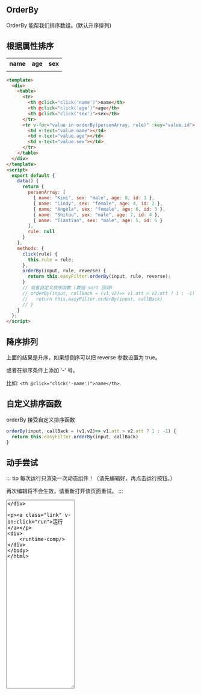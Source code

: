 <script>
    import Vue from 'vue'
    import EasyFilter from 'easy-filter'
    import '@style/style.scss'
    Vue.use(EasyFilter)
    const bus = new Vue()
    Vue.component('runtime-comp',(resolve)=>bus.$on('run',resolve))
    export default {
        data() {
          return {
            code:`{
  template:\`<div>
<table>
    <tr>
    <th :style="{ color: rule === 'name' ? '#3eaf7c' : (rule === '-name' ? '#e2777a' : 'black'),cursor: 'pointer' }" @click="click('name')">name</th>
    <th :style="{ color: rule === 'age' ? '#3eaf7c' : (rule === '-age' ? '#e2777a' : 'black'),cursor: 'pointer' }" @click="click('age')">age</th>
    <th :style="{ color: rule === 'sex' ? '#3eaf7c' : (rule === '-sex' ? '#e2777a' : 'black'),cursor: 'pointer' }" @click="click('sex')">sex</th>
    </tr>
    <tr v-for="value in orderBy(personArray, rule)" :key="value.id">
    <td v-text="value.name"></td>
    <td v-text="value.age"></td>
    <td v-text="value.sex"></td>
    </tr>
</table>
</div>\`,
  data(){
    return {
      personArray: [
        { name: "Kimi", sex: "male", age: 8, id: 1 },
        { name: "Cindy", sex: "female", age: 4, id: 2 },
        { name: "Angela", sex: "female", age: 6, id: 3 },
        { name: "Shitou", sex: "male", age: 7, id: 4 },
        { name: "Tiantian", sex: "male", age: 5, id: 5 }
      ],
      rule: null,
      reverse: false,
    }
  },
  methods:{
    click(rule) {
      if(this.reverse){
        this.rule = '-' + rule
      } else {
        this.rule = rule;
      }
      this.reverse = !this.reverse
    },
    orderBy(input, rule, reverse) {
      return this.easyFilter.orderBy(input, rule, reverse);
    }
  }
}
            `,
            personArray: [
              { name: "Kimi", sex: "male", age: 8, id: 1 },
              { name: "Cindy", sex: "female", age: 4, id: 2 },
              { name: "Angela", sex: "female", age: 6, id: 3 },
              { name: "Shitou", sex: "male", age: 7, id: 4 },
              { name: "Tiantian", sex: "male", age: 5, id: 5 }
            ],
            rule: null
          }
        },
        methods:{
          run(){
              bus.$emit('run', eval(`(function(){ return ${this.code} })()`))
          },
          reload(){
              window.location.reload()
          },
          click(rule) {
            this.rule = rule;
          },
          orderBy(input, rule, reverse) {
            return this.easyFilter.orderBy(input, rule, reverse);
          }
        }
    }
</script>
<style scoped lang="scss">
  @import '~@style/global.scss';
  .active {
    color:$themeColor;
  }
  th {
    cursor:pointer;
  }
</style>
## OrderBy

OrderBy 能帮我们排序数组。(默认升序排列)

## 根据属性排序

<div>
<table>
    <tr>
    <th :class="{active: rule === 'name' }" @click="click('name')">name</th>
    <th :class="{active: rule === 'age' }" @click="click('age')">age</th>
    <th :class="{active: rule === 'sex' }" @click="click('sex')">sex</th>
    </tr>
    <tr v-for="value in orderBy(personArray, rule)" :key="value.id">
    <td v-text="value.name"></td>
    <td v-text="value.age"></td>
    <td v-text="value.sex"></td>
    </tr>
</table>
</div>

```html
<template>
  <div>
    <table>
      <tr>
        <th @click="click('name')">name</th>
        <th @click="click('age')">age</th>
        <th @click="click('sex')">sex</th>
      </tr>
      <tr v-for="value in orderBy(personArray, rule)" :key="value.id">
        <td v-text="value.name"></td>
        <td v-text="value.age"></td>
        <td v-text="value.sex"></td>
      </tr>
    </table>
  </div>
</template>
<script>
  export default {
    data() {
      return {
        personArray: [
          { name: "Kimi", sex: "male", age: 8, id: 1 },
          { name: "Cindy", sex: "female", age: 4, id: 2 },
          { name: "Angela", sex: "female", age: 6, id: 3 },
          { name: "Shitou", sex: "male", age: 7, id: 4 },
          { name: "Tiantian", sex: "male", age: 5, id: 5 }
        ],
        rule: null
      }
    },
    methods: {
      click(rule) {
        this.rule = rule;
      },
      orderBy(input, rule, reverse) {
        return this.easyFilter.orderBy(input, rule, reverse);
      }
      // 或者自定义排序函数 (数组 sort 回调)
      // orderBy(input, callBack = (v1,v2)=> v1.att > v2.att ? 1 : -1) {
      //   return this.easyFilter.orderBy(input, callBack)
      // }
    }
  };
</script>
```

## 降序排列

上面的结果是升序，如果想倒序可以把 reverse 参数设置为 true。

或者在排序条件上添加 '-' 号。

比如: `<th @click="click('-name')">name</th>`.

## 自定义排序函数

orderBy 接受自定义排序函数

```js
orderBy(input, callBack = (v1,v2)=> v1.att > v2.att ? 1 : -1) {
  return this.easyFilter.orderBy(input, callBack)
}
```

## 动手尝试

::: tip
每次运行只渲染一次动态组件！（请先编辑好，再点击运行按钮。）

再次编辑将不会生效，请重新打开该页面重试。
:::

<div>
   <textarea style="height:500px" v-model="code"/>
</div>

<a class="link" v-on:click="run">运行</a>

<div>
    <runtime-comp/>
</div>

